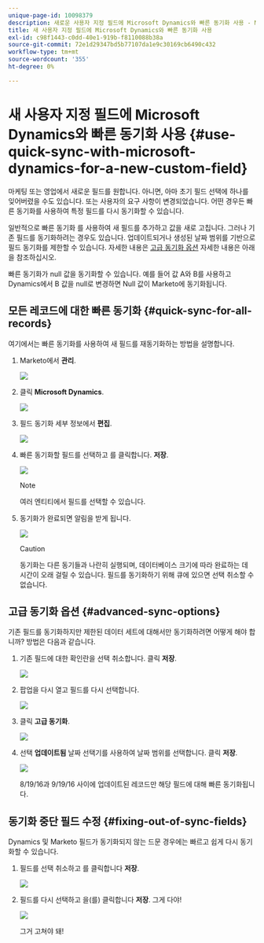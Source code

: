```yaml
---
unique-page-id: 10098379
description: 새로운 사용자 지정 필드에 Microsoft Dynamics와 빠른 동기화 사용 - Marketo 문서 - 제품 설명서
title: 새 사용자 지정 필드에 Microsoft Dynamics와 빠른 동기화 사용
exl-id: c98f1443-c0dd-40e1-919b-f8110088b38a
source-git-commit: 72e1d29347bd5b77107da1e9c30169cb6490c432
workflow-type: tm+mt
source-wordcount: '355'
ht-degree: 0%

---
```


# 새 사용자 지정 필드에 Microsoft Dynamics와 빠른 동기화 사용 {#use-quick-sync-with-microsoft-dynamics-for-a-new-custom-field}

마케팅 또는 영업에서 새로운 필드를 원합니다. 아니면, 아마 초기 필드 선택에 하나를 잊어버렸을 수도 있습니다. 또는 사용자의 요구 사항이 변경되었습니다. 어떤 경우든 빠른 동기화를 사용하여 특정 필드를 다시 동기화할 수 있습니다.

일반적으로 빠른 동기화 를 사용하여 새 필드를 추가하고 값을 새로 고칩니다. 그러나 기존 필드를 동기화하려는 경우도 있습니다. 업데이트되거나 생성된 날짜 범위를 기반으로 필드 동기화를 제한할 수 있습니다. 자세한 내용은 [고급 동기화 옵션](#Advanced_Sync_Options) 자세한 내용은 아래 을 참조하십시오.

빠른 동기화가 null 값을 동기화할 수 있습니다. 예를 들어 값 A와 B를 사용하고 Dynamics에서 B 값을 null로 변경하면 Null 값이 Marketo에 동기화됩니다.

## 모든 레코드에 대한 빠른 동기화 {#quick-sync-for-all-records}

여기에서는 빠른 동기화를 사용하여 새 필드를 재동기화하는 방법을 설명합니다.

1. Marketo에서 **관리**.

   ![](assets/image2016-8-19-11-3a14-3a5.png)

1. 클릭 **Microsoft Dynamics**.

   ![](assets/image2016-8-19-11-3a15-3a8.png)

1. 필드 동기화 세부 정보에서 **편집**.

   ![](assets/image2016-8-19-11-3a16-3a22.png)

1. 빠른 동기화할 필드를 선택하고 를 클릭합니다. **저장**.

   ![](assets/image2016-8-25-15-3a26-3a11.png)

   >[!NOTE]
   >
   >여러 엔티티에서 필드를 선택할 수 있습니다.

1. 동기화가 완료되면 알림을 받게 됩니다.

   ![](assets/field-sync-update-notification.png)

   >[!CAUTION]
   >
   >동기화는 다른 동기들과 나란히 실행되며, 데이터베이스 크기에 따라 완료하는 데 시간이 오래 걸릴 수 있습니다. 필드를 동기화하기 위해 큐에 있으면 선택 취소할 수 없습니다.

## 고급 동기화 옵션 {#advanced-sync-options}

기존 필드를 동기화하지만 제한된 데이터 세트에 대해서만 동기화하려면 어떻게 해야 합니까? 방법은 다음과 같습니다.

1. 기존 필드에 대한 확인란을 선택 취소합니다. 클릭 **저장**.

   ![](assets/image2016-8-25-16-3a16-3a32.png)

1. 팝업을 다시 열고 필드를 다시 선택합니다.

   ![](assets/select-field-reselect-hand.png)

1. 클릭 **고급 동기화**.

   ![](assets/image2016-8-25-15-3a52-3a9.png)

1. 선택 **업데이트됨** 날짜 선택기를 사용하여 날짜 범위를 선택합니다. 클릭 **저장**.

   ![](assets/image2016-8-25-16-3a0-3a3.png)

   8/19/16과 9/19/16 사이에 업데이트된 레코드만 해당 필드에 대해 빠른 동기화됩니다.

## 동기화 중단 필드 수정 {#fixing-out-of-sync-fields}

Dynamics 및 Marketo 필드가 동기화되지 않는 드문 경우에는 빠르고 쉽게 다시 동기화할 수 있습니다.

1. 필드를 선택 취소하고 를 클릭합니다 **저장**.

   ![](assets/image2016-8-25-16-3a16-3a32-1.png)

1. 필드를 다시 선택하고 을(를) 클릭합니다 **저장**. 그게 다야!

   ![](assets/image2016-8-25-16-3a20-3a45.png)

   그거 고쳐야 돼!
